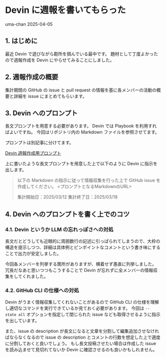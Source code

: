 # Devin に週報を書いてもらった
uma-chan
2025-04-05

## 1. はじめに

最近 Devin で遊びながら勘所を掴んでいる最中です。
題材として丁度よかったので週報作成を Devin
にやらせてみることにしました。

## 2. 週報作成の概要

集計期間の GitHub の issue と pull request
の情報を基に各メンバーの活動の概要と詳細を issue にまとめてもらいます。

## 3. Devin へのプロンプト

長文プロンプトを用意する必要があります。 Devin では Playbook
を利用すればよいですね。 今回はリポジトリ内の Markdown
ファイルを参照させてます。

プロンプトは別記事に分けてます。

[Devin
週報作成用プロンプト](2025-04-05-weekly-report-prompt-for-devin.qmd)

上に書いたような長文プロンプトを用意した上で以下のように Devin
に指示を出します。

> 以下の Markdown の指示に従って情報収集を行った上で GitHub issue
> を作成してください。 <プロンプトとなるMarkdownのURL>
>
> 集計開始日：2025/03/12 集計終了日：2025/03/18

## 4. Devin へのプロンプトを書く上でのコツ

### 4.1. Devin というか LLM の忘れっぽさへの対処

長文だとどうしても近眼的に周囲数行の記述に引っぱられてしまうので、大枠の構造を提示しつつ、詳細は具体例とピンポイントなコメントという書き味にすることで出力が安定しました。

今回各メンバーを列挙する箇所がありますが、横着せず愚直に列挙しました。
冗長だなあと思いつつもこうすることで Devin
が忘れずに全メンバーの情報収集をしてくれました。

### 4.2. GitHub CLI の仕様への対処

Devin がうまく情報収集してくれないことがあるので GitHub CLI
の仕様を理解し適切なコマンドを実行できているか見ておく必要があります。
今回は `--state all` オプションを指定して閉じられた issue
なども取得させるように指示を出しています。

また、issue の description
が長文になると文章を分割して編集追加させなければならなくなるので issue
の description
とコメントの行数を想定した上で適度に分割しておくと良いでしょう。
もし長文投稿させたい場合は作成した issue を読み込ませて見切れてないか
Devin に確認させるのも良いかもしれません。
